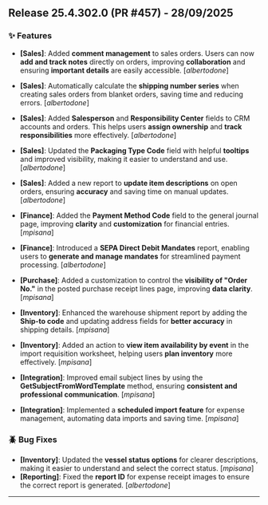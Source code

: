 ## Release 25.4.302.0 (PR #457) - 28/09/2025
### ✨ Features

- **[Sales]**: Added **comment management** to sales orders. Users can now **add and track notes** directly on orders, improving **collaboration** and ensuring **important details** are easily accessible. [*albertodone*]
- **[Sales]**: Automatically calculate the **shipping number series** when creating sales orders from blanket orders, saving time and reducing errors. [*albertodone*]
- **[Sales]**: Added **Salesperson** and **Responsibility Center** fields to CRM accounts and orders. This helps users **assign ownership** and **track responsibilities** more effectively. [*albertodone*]
- **[Sales]**: Updated the **Packaging Type Code** field with helpful **tooltips** and improved visibility, making it easier to understand and use. [*albertodone*]
- **[Sales]**: Added a new report to **update item descriptions** on open orders, ensuring **accuracy** and saving time on manual updates. [*albertodone*]

- **[Finance]**: Added the **Payment Method Code** field to the general journal page, improving **clarity** and **customization** for financial entries. [*mpisana*]
- **[Finance]**: Introduced a **SEPA Direct Debit Mandates** report, enabling users to **generate and manage mandates** for streamlined payment processing. [*albertodone*]

- **[Purchase]**: Added a customization to control the **visibility of "Order No."** in the posted purchase receipt lines page, improving **data clarity**. [*mpisana*]

- **[Inventory]**: Enhanced the warehouse shipment report by adding the **Ship-to code** and updating address fields for **better accuracy** in shipping details. [*mpisana*]
- **[Inventory]**: Added an action to **view item availability by event** in the import requisition worksheet, helping users **plan inventory** more effectively. [*mpisana*]

- **[Integration]**: Improved email subject lines by using the **GetSubjectFromWordTemplate** method, ensuring **consistent and professional communication**. [*mpisana*]
- **[Integration]**: Implemented a **scheduled import feature** for expense management, automating data imports and saving time. [*mpisana*]

### 🪲 Bug Fixes

- **[Inventory]**: Updated the **vessel status options** for clearer descriptions, making it easier to understand and select the correct status. [*mpisana*]
- **[Reporting]**: Fixed the **report ID** for expense receipt images to ensure the correct report is generated. [*albertodone*]

---

